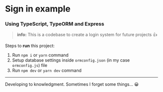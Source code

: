 # Sign in example

### Using TypeScript, TypeORM and Express

> **info:**  This is a codebase to create a login system for future projects :+1:


Steps to **run** this project:

1. Run `npm i` or `yarn` command
2. Setup database settings inside `ormconfig.json` (in my case `ormconfig.js`) file
3. Run `npm dev` or `yarn dev` command

----------
Developing to knowledgment. Sometimes I forget some things... :grinning: